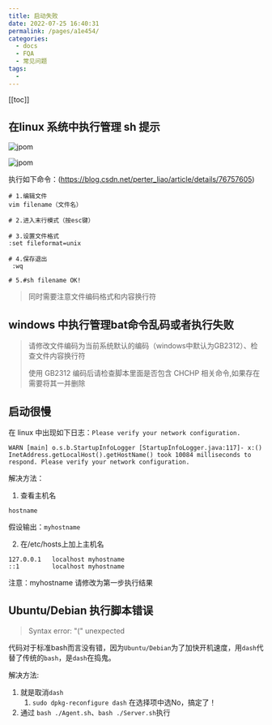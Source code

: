 ```yaml
---
title: 启动失败
date: 2022-07-25 16:40:31
permalink: /pages/a1e454/
categories:
  - docs
  - FQA
  - 常见问题
tags:
  - 
---
```


[[toc]]


## 在linux 系统中执行管理 sh 提示

![jpom](/images/error/ff-unix.png)

![jpom](/images/error/command-not-found.png)

执行如下命令：(https://blog.csdn.net/perter_liao/article/details/76757605)

```shell
# 1.编辑文件
vim filename（文件名）
  
# 2.进入末行模式（按esc键）

# 3.设置文件格式
:set fileformat=unix
 
# 4.保存退出
 :wq
 
# 5.#sh filename OK!
```

> 同时需要注意文件编码格式和内容换行符

## windows 中执行管理bat命令乱码或者执行失败

> 请修改文件编码为当前系统默认的编码（windows中默认为GB2312）、检查文件内容换行符
>
> 使用 GB2312 编码后请检查脚本里面是否包含 CHCHP 相关命令,如果存在需要将其一并删除



## 启动很慢

在 linux 中出现如下日志：`Please verify your network configuration.`
```log
WARN [main] o.s.b.StartupInfoLogger [StartupInfoLogger.java:117]- x:() InetAddress.getLocalHost().getHostName() took 10084 milliseconds to respond. Please verify your network configuration.
```

解决方法：
1. 查看主机名

```log
hostname
```

假设输出：`myhostname`

2. 在/etc/hosts上加上主机名

```log
127.0.0.1   localhost myhostname
::1         localhost myhostname
```

注意：myhostname 请修改为第一步执行结果


## Ubuntu/Debian 执行脚本错误

> Syntax error: "(" unexpected

代码对于标准bash而言没有错，因为`Ubuntu/Debian`为了加快开机速度，用`dash`代替了传统的`bash`，是`dash`在捣鬼。

解决方法:
1. 就是取消`dash`
	1. `sudo dpkg-reconfigure dash` 在选择项中选No，搞定了！
2. 通过 `bash ./Agent.sh`、`bash ./Server.sh`执行

